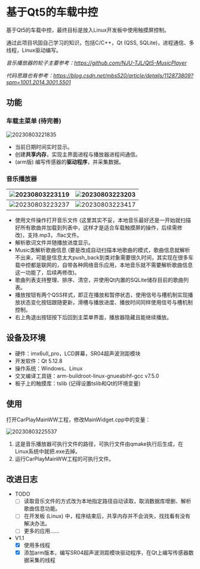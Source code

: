 # 基于Qt5的车载中控

基于Qt5的车载中控，最终目标是放入Linux开发板中使用触摸屏控制。

通过此项目巩固自己学习的知识，包括C/C++，Qt (QSS, SQLite)，进程通信、多线程，Linux驱动编写。

*音乐播放器的轮子主要参考：<https://github.com/NJU-TJL/Qt5-MusicPlayer>*

*代码思路也有参考：<https://blog.csdn.net/mbs520/article/details/112873809?spm=1001.2014.3001.5501>*

## 功能

### 车载主菜单 (待完善)

![20230803221835](https://image-hosting-1313474851.cos.ap-shanghai.myqcloud.com/Notes/20230803221835.png)

- 当前日期时间实时显示。
- 创建**共享内存**，实现主界面进程与播放器进程间通信。
- (arm版) 编写传感器的**驱动程序**，并采集数据。

### 音乐播放器

![20230803223119](https://image-hosting-1313474851.cos.ap-shanghai.myqcloud.com/Notes/20230803223119.png)|![20230803223203](https://image-hosting-1313474851.cos.ap-shanghai.myqcloud.com/Notes/20230803223203.png)
---|---
![20230803223237](https://image-hosting-1313474851.cos.ap-shanghai.myqcloud.com/Notes/20230803223237.png)|![20230803223417](https://image-hosting-1313474851.cos.ap-shanghai.myqcloud.com/Notes/20230803223417.png)

- 使用文件操作打开音乐文件 (这里其实不妥，本地音乐最好还是一开始就扫描好所有歌曲并加载到列表中，这样才是适合车载触摸屏的操作，后续需修改)，支持.mp3，.flac文件。
- 解析歌词文件并随播放进度显示。
- Music类解析歌曲信息 (要是改成自动扫描本地歌曲的模式，歌曲信息就解析不出来，可能是信息太大push_back到类对象需要很久时间，其实现在很多车载中控都是联网的，自带各种网络音乐应用，本地音乐就不需要解析歌曲信息这一功能了，后续再修改)。
- 歌曲列表支持整理、排序、清空，并使用Qt内置的SQLite储存目前的歌曲列表。
- 播放按钮有两个QSS样式，即正在播放和暂停状态，使用信号与槽机制实现播放状态变化按钮跟随更新，滑槽与播放进度、播放时间同样使用信号与槽机制控制。
- 右上角退出按钮按下后回到主菜单界面，播放器隐藏且能继续播放。

## 设备及环境

- 硬件：imx6ull_pro，LCD屏幕，SR04超声波测距模块
- 开发软件：Qt 5.12.8
- 操作系统：Windows、Linux
- 交叉编译工具链：arm-buildroot-linux-gnueabihf-gcc v7.5.0
- 板子上的触摸库：tslib (记得设置tslib和Qt的环境变量)

## 使用

打开CarPlayMainWW工程，修改MainWidget.cpp中的变量：

![20230803225537](https://image-hosting-1313474851.cos.ap-shanghai.myqcloud.com/Notes/20230803225537.png)

1. 这是音乐播放器可执行文件的路径，可执行文件由qmake执行后生成，在Linux系统中就把.exe去掉。
2. 运行CarPlayMainWW工程的可执行文件。

## 改进日志

- TODO
  - [ ] 读取音乐文件的方式改为本地指定路径自动读取，取消数据库增删、解析歌曲信息功能。
  - [ ] 在开发板 (Linux) 中，程序结束后，共享内存并不会消失，找找看有没有解决办法。
  - [ ] 更多的应用......

- V1.1
  - [x] 使用多线程
  - [x] 添加arm版本，编写SR04超声波测距模块驱动程序，在Qt上编写传感器数据采集的线程
